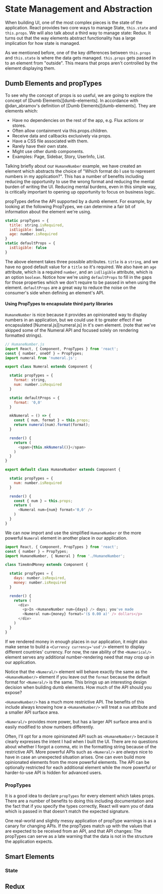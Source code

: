 
# State Management and Abstraction

When building UI, one of the most complex pieces is the state of the
application. React provides two core ways to manage State,
`this.state` and `this.props`. We will also talk about a third way to
manage state: Redux. It turns out that the way elements abstract
functionality has a large implication for how state is managed.

As we mentioned before, one of the key differences between
`this.props` and `this.state` is where the data gets
managed. `this.props` gets passed in to an element from
"outside". This means that props aren't controlled by the element
displaying them.

## Dumb Elements and propTypes

To see why the concept of props is so useful, we are going to explore
the concept of [Dumb Elements][dumb-elements]. In accordance with
@dan_abramov's definition of [Dumb Elements][dumb-elements]. They are
elements which:

* Have no dependencies on the rest of the app, e.g. Flux actions or
  stores.
* Often allow containment via this.props.children.
* Receive data and callbacks exclusively via props.
* Have a CSS file associated with them.
* Rarely have their own state.
* Might use other dumb components.
* Examples: Page, Sidebar, Story, UserInfo, List.

Talking briefly about our `HumaneNumber` example, we have created an
element which abstracts the choice of "Which format do I use to
represent numbers in my application?". This has a number of benefits
including reducing the opportunity to use the wrong format and
reducing the mental burden of writing the UI. Reducing mental burdens,
even in this simple way, is critically important to opening up
opportunity to focus on business logic.

propTypes define the API supported by a dumb element. For example, by
looking at the following PropTypes, we can determine a fair bit of
information about the element we're using.

```javascript
static propTypes = {
  title: string.isRequired,
  isEligible: bool,
  age: number.isRequired
}
static defaultProps = {
  isEligible: false
}
```

The above element takes three possible attributes. `title` is a
`string`, and we have no good default value for a `title` so it's
required. We also have an `age` attribute, which is a required
`number`, and an `isEligible` attribute, which is an option
`boolean`. Notice how we're using `defaultProps` to fill in the gaps
for those properties which we don't require to be passed in when using
the element. `defaultProps` are a great way to reduce the noise on the
consumer's side when defining an element's API.

#### Using PropTypes to encapsulate third party libraries

`HumaneNumber` is nice because it provides an opinionated way to
display numbers in an application, but we could use it to greater
effect if we encapsulated [Numeral.js][numeral.js] in it's own
element. (note that we've skipped some of the Numeral API and focused
solely on rendering formatted strings).

```javascript
// HumaneNumber.js
import React, { Component, PropTypes } from 'react';
const { number, oneOf } = PropTypes;
import numeral from 'numeral.js';

export class Numeral extends Component {

  static propTypes = {
    format: string,
    num: number.isRequired
  }

  static defaultProps = {
    format: '0,0'
  }

  mkNumeral = () => {
    const { num, format } = this.props;
    return numeral(num).format(format);
  }

  render() {
    return (
      <span>{this.mkNumeral()}</span>
    )
  }
}

export default class HumaneNumber extends Component {

  static propTypes = {
    num: number.isRequired
  }

  render() {
    const { num } = this.props;
    return (
      <Numeral num={num} format='0,0' />
    )
  }
}
```

We can now import and use the simplified `HumaneNumber` or the more 
powerful `Numeral` element in another place in our application.

```javascript
import React, { Component, PropTypes } from 'react';
const { number } = PropTypes;
import HumaneNumber, { Numeral } from './HumaneNumber';

class TimeAndMoney extends Component {

  static propTypes = {
    days: number.isRequired,
    money: number.isRequired
  }

  render() {
    return (
      <div>
        <p>In <HumaneNumber num={days} /> days; you've made
        <Numeral num={money} format='($ 0.00 a)' /> dollars</p>
      </div>
    )
  }
}
```

If we rendered money in enough places in our application, it might
also make sense to build a `<Currency currency='usd'/>` element to
display different countries' currency. For now, the raw ability of the
`<Numerical/>` element serves any additional number-rendering need
that may crop up in our application.

Notice that the `<Numeral/>` element will behave exactly the same as
the `<HumaneNumber/>` element if you leave out the `format` because
the default format for `<Numeral/>` is the same. This brings up an
interesting design decision when building dumb elements. How much of
the API should you expose?

`<HumaneNumber/>` has a much more restrictive API. The benefits of
this include always knowing how a `<HumaneNumber/>` will treat a `num`
attribute and a smaller API surface area.

`<Numeral/>` provides more power, but has a larger API surface area
and is easily modified to show numbers differently.

Often, I'll opt for a more opinionated API such as `<HumaneNumber/>`
because it clearly expresses the intent I had when I built the
UI. There are no questions about whether I forgot a comma, etc in the
formatting string because of the restrictive API. More powerful APIs
such as `<Numeral/>` are *always* nice to have in case an unexpected
situation arises. One can even build more opinionated elements from
the more powerful elements. The API can be optionally restricted for
each additional element while the more powerful or harder-to-use API
is hidden for advanced users.

### PropTypes

It is a good idea to declare `propTypes` for every element which takes
props. There are a number of benefits to doing this including
documentation and the fact that if you specify the types correctly,
React will warn you of data which is passed in that doesn't match the
expected signature.

One real-world and slightly messy application of propType warnings is
as a canary for changing APIs. If the propTypes match up with the
values that are expected to be received from an API, and that API
changes: The propTypes can serve as a late warning that the data is
not in the structure the application expects.

## Smart Elements

### State

## Redux
